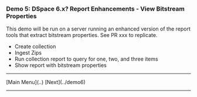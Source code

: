 ### Demo 5: DSpace 6.x? Report Enhancements - View Bitstream Properties

This demo will be run on a server running an enhanced version of the report tools that extract bitstream properties. See PR xxx to replicate.

- Create collection
- Ingest Zips
- Run collection report to query for one, two, and three items
- Show report with bitstream properties

<hr/>
[Main Menu](..)
[Next](../demo6)
<hr/>